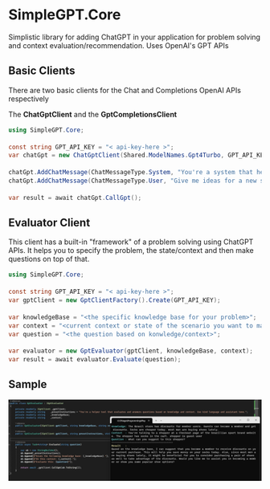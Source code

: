 # SimpleGPT.Core
Simplistic library for adding ChatGPT in your application for problem solving and context evaluation/recommendation. Uses OpenAI's GPT APIs

## Basic Clients
There are two basic clients for the Chat and Completions OpenAI APIs respectively

The **ChatGptClient** and the **GptCompletionsClient**
```csharp
using SimpleGPT.Core;

const string GPT_API_KEY = "< api-key-here >";
var chatGpt = new ChatGptClient(Shared.ModelNames.Gpt4Turbo, GPT_API_KEY);

chatGpt.AddChatMessage(ChatMessageType.System, "You're a system that help users to get their answers/ideas");
chatGpt.AddChatMessage(ChatMessageType.User, "Give me ideas for a new software");

var result = await chatGpt.CallGpt();
```


## Evaluator Client
This client has a built-in "framework" of a problem solving using ChatGPT APIs. It helps you to specify the problem, the state/context and then make questions on top of that.
```csharp
using SimpleGPT.Core;

const string GPT_API_KEY = "< api-key-here >";
var gptClient = new GptClientFactory().Create(GPT_API_KEY);

var knowledgeBase = "<the specific knowledge base for your problem>";
var context = "<current context or state of the scenario you want to make question onto>";
var question = "<the question based on konwledge/context>";

var evaluator = new GptEvaluator(gptClient, knowledgeBase, context);
var result = await evaluator.Evaluate(question);
```

## Sample
![Sample](res/simple-gpt-sample.jpg)